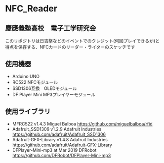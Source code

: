 # NFC_Reader
## 慶應義塾高校　電子工学研究会
  
このリポジトリは日吉祭などのイベントでのクレジット(何回プレイできるか)と得点を保存する、NFCカードのリーダー・ライターのスケッチです

## 使用機器
* Arduino UNO
* RC522 NFCモジュール
* SSD1306互換　OLEDモジュール
* DF Player Mini MP3プレイヤーモジュール

## 使用ライブラリ
* MFRC522 v1.4.3 Miguel Balboa <https://github.com/miguelbalboa/rfid>
* Adafruit_SSD1306 v1.2.9 Adafruit Industries <https://github.com/adafruit/Adafruit_SSD1306>
* Adafruit-GFX-Library v1.4.8 Adafruit Industries <https://github.com/adafruit/Adafruit-GFX-Library>
* DFPlayer-Mini-mp3 at Mar 2019  DFRobot <https://github.com/DFRobot/DFPlayer-Mini-mp3>

